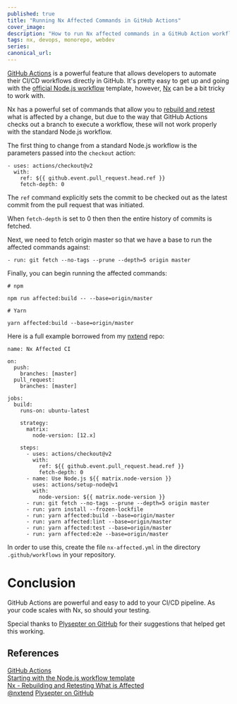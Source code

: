 ```yaml
---
published: true
title: "Running Nx Affected Commands in GitHub Actions"
cover_image:
description: "How to run Nx affected commands in a GitHub Action workflow"
tags: nx, devops, monorepo, webdev
series:
canonical_url:
---
```


[GitHub Actions](https://github.com/features/actions) is a powerful feature that allows developers to automate their CI/CD workflows directly in GitHub. It's pretty easy to get up and going with the [official Node.js workflow](https://help.github.com/en/actions/language-and-framework-guides/using-nodejs-with-github-actions#starting-with-the-nodejs-workflow-template) template, however, [Nx](https://nx.dev) can be a bit tricky to work with.

Nx has a powerful set of commands that allow you to [rebuild and retest](https://nx.dev/react/guides/ci/monorepo-affected#rebuilding-and-retesting-what-is-affected) what is affected by a change, but due to the way that GitHub Actions checks out a branch to execute a workflow, these will not work properly with the standard Node.js workflow.

The first thing to change from a standard Node.js workflow is the parameters passed into the `checkout` action:

```
- uses: actions/checkout@v2
  with:
    ref: ${{ github.event.pull_request.head.ref }}
    fetch-depth: 0
```

The `ref` command explicitly sets the commit to be checked out as the latest commit from the pull request that was initiated.

When `fetch-depth` is set to 0 then then the entire history of commits is fetched.

Next, we need to fetch origin master so that we have a base to run the affected commands against:

```
- run: git fetch --no-tags --prune --depth=5 origin master
```

Finally, you can begin running the affected commands:

```
# npm

npm run affected:build -- --base=origin/master

# Yarn

yarn affected:build --base=origin/master
```

Here is a full example borrowed from my [nxtend](https://github.com/devinshoeaker/nxtend) repo:

```
name: Nx Affected CI

on:
  push:
    branches: [master]
  pull_request:
    branches: [master]

jobs:
  build:
    runs-on: ubuntu-latest

    strategy:
      matrix:
        node-version: [12.x]

    steps:
      - uses: actions/checkout@v2
        with:
          ref: ${{ github.event.pull_request.head.ref }}
          fetch-depth: 0
      - name: Use Node.js ${{ matrix.node-version }}
        uses: actions/setup-node@v1
        with:
          node-version: ${{ matrix.node-version }}
      - run: git fetch --no-tags --prune --depth=5 origin master
      - run: yarn install --frozen-lockfile
      - run: yarn affected:build --base=origin/master
      - run: yarn affected:lint --base=origin/master
      - run: yarn affected:test --base=origin/master
      - run: yarn affected:e2e --base=origin/master
```

In order to use this, create the file `nx-affected.yml` in the directory `.github/workflows` in your repository.

# Conclusion

GitHub Actions are powerful and easy to add to your CI/CD pipeline. As your code scales with Nx, so should your testing.

Special thanks to [Plysepter on GitHub](https://github.com/nrwl/nx/issues/2170#issuecomment-607986124) for their suggestions that helped get this working.

## References

[GitHub Actions](https://github.com/features/actions)<br>
[Starting with the Node.js workflow template](https://help.github.com/en/actions/language-and-framework-guides/using-nodejs-with-github-actions#starting-with-the-nodejs-workflow-template)<br>
[Nx - Rebuilding and Retesting What is Affected](https://nx.dev/react/guides/ci/monorepo-affected#rebuilding-and-retesting-what-is-affected)<br>
[@nxtend](https://github.com/devinshoemaker/nxtend)
[Plysepter on GitHub](https://github.com/nrwl/nx/issues/2170#issuecomment-607986124)
